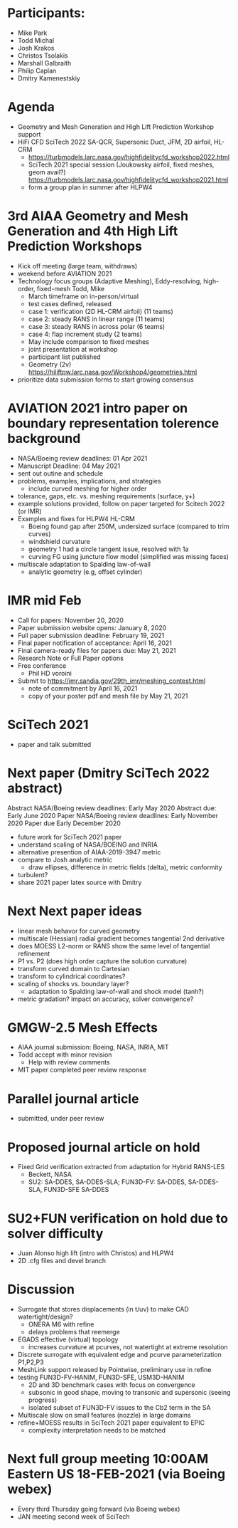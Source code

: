 
# Participants:
- Mike Park
- Todd Michal
- Josh Krakos
- Christos Tsolakis
- Marshall Galbraith
- Philip Caplan
- Dmitry Kamenestskiy

# Agenda
- Geometry and Mesh Generation and High Lift Prediction Workshop support
- HiFi CFD SciTech 2022 SA-QCR, Supersonic Duct, JFM, 2D airfoil, HL-CRM
  - https://turbmodels.larc.nasa.gov/highfidelitycfd_workshop2022.html
  - SciTech 2021 special session (Joukowsky airfoil, fixed meshes, geom avail?)
    https://turbmodels.larc.nasa.gov/highfidelitycfd_workshop2021.html
  - form a group plan in summer after HLPW4

# 3rd AIAA Geometry and Mesh Generation and 4th High Lift Prediction Workshops
  - Kick off meeting (large team, withdraws)
  - weekend before AVIATION 2021 
  - Technology focus groups (Adaptive Meshing), Eddy-resolving, high-order, fixed-mesh
    Todd, Mike
    - March timeframe on in-person/virtual
    - test cases defined, released
    - case 1: verification (2D HL-CRM airfoil) (11 teams)
    - case 2: steady RANS in linear range (11 teams)
    - case 3: steady RANS in across polar (6 teams)
    - case 4: flap increment study (2 teams)
    - May include comparison to fixed meshes
    - joint presentation at workshop
    - participant list published
    - Geometry (2v) https://hiliftpw.larc.nasa.gov/Workshop4/geometries.html
  - prioritize data submission forms to start growing consensus

# AVIATION 2021 intro paper on boundary representation tolerence background
- NASA/Boeing review deadlines: 01 Apr 2021
- Manuscript Deadline: 04 May 2021
- sent out outine and schedule
- problems, examples, implications, and strategies
  - include curved meshing for higher order
- tolerance, gaps, etc. vs. meshing requirements (surface, y+)
- example solutions provided, follow on paper targeted for Scitech 2022 (or IMR)
- Examples and fixes for HLPW4 HL-CRM
  - Boeing found gap after 250M, undersized surface (compared to trim curves)
  - windshield curvature
  - geometry 1 had a circle tangent issue, resolved with 1a
  - curving FG using juncture flow model (simplified was missing faces)
- multiscale adaptation to Spalding law-of-wall
  - analytic geometry (e.g, offset cylinder)

# IMR mid Feb
- Call for papers: November 20, 2020
- Paper submission website opens:  January 8, 2020
- Full paper submission deadline: February 19, 2021
- Final paper notification of acceptance: April 16, 2021
- Final camera-ready files for papers due: May 21, 2021
- Research Note or Full Paper options
- Free conference
  - Phil HD voroini
- Submit to https://imr.sandia.gov/29th_imr/meshing_contest.html
  - note of commitment by April 16, 2021
  - copy of your poster pdf and mesh file by May 21, 2021

# SciTech 2021
- paper and talk submitted

# Next paper (Dmitry SciTech 2022 abstract)
Abstract NASA/Boeing review deadlines: Early May 2020
Abstract due: Early June 2020
Paper NASA/Boeing review deadlines: Early November 2020
Paper due Early December 2020
- future work for SciTech 2021 paper
- understand scaling of NASA/BOEING and INRIA
- alternative presention of AIAA-2019-3947 metric
- compare to Josh analytic metric
  - draw ellipses, difference in metric fields (delta), metric conformity
- turbulent?
- share 2021 paper latex source with Dmitry

# Next Next paper ideas
- linear mesh behavor for curved geometry
- multiscale (Hessian) radial gradient becomes tangential 2nd derivative
- does MOESS L2-norm or RANS show the same level of tangential refinement
- P1 vs. P2 (does high order capture the solution curvature)
- transform curved domain to Cartesian
- transform to cylindrical coordinates?
- scaling of shocks vs. boundary layer?
  - adaptation to Spalding law-of-wall and shock model (tanh?)
- metric gradation? impact on accuracy, solver convergence? 

# GMGW-2.5 Mesh Effects
- AIAA journal submission: Boeing, NASA, INRIA, MIT
- Todd accept with minor revision
  - Help with review comments
- MIT paper completed peer review response

# Parallel journal article
- submitted, under peer review

# Proposed journal article on hold
- Fixed Grid verification extracted from adaptation for Hybrid RANS-LES
  - Beckett, NASA
  - SU2: SA-DDES, SA-DDES-SLA; FUN3D-FV: SA-DDES, SA-DDES-SLA, FUN3D-SFE SA-DDES

# SU2+FUN verification on hold due to solver difficulty
  - Juan Alonso high lift (intro with Christos) and HLPW4
  - 2D .cfg files and devel branch

# Discussion
- Surrogate that stores displacements (in t/uv) to make CAD watertight/design?
  - ONERA M6 with refine
  - delays problems that reemerge
- EGADS effective (virtual) topology
  - increases curvature at pcurves, not watertight at extreme resolution
- Discrete surrogate with equivalent edge and pcurve parameterization P1,P2,P3
- MeshLink support released by Pointwise, preliminary use in refine
- testing FUN3D-FV-HANIM, FUN3D-SFE, USM3D-HANIM
  - 2D and 3D benchmark cases with focus on convergence
  - subsonic in good shape, moving to transonic and supersonic (seeing progress)
  - isolated subset of FUN3D-FV issues to the Cb2 term in the SA
- Multiscale slow on small features (nozzle) in large domains
- refine+MOESS results in SciTech 2021 paper equivalent to EPIC
  - complexity interpretation needs to be matched

# Next full group meeting 10:00AM Eastern US 18-FEB-2021 (via Boeing webex)
- Every third Thursday going forward (via Boeing webex)
- JAN meeting second week of SciTech


